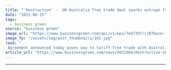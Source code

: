 ```yaml
---
title: "'Destructive' -  UK-Australia free trade deal sparks outrage from environmental groups"
date: "2021-06-15"
tags: 
  - business green
source: "business green"
image_url: "https://www.businessgreen.com/api/v1/wps/7eb739f/c107bace-fa23-4242-99c0-9b3e2943182d/5/Boris-morrison-trad-deal-photo-185x114.jpg"
image_fp: "/assets/img/post_thumbnails/161.jpg"
lead: "
 Agreement announced today paves way to tariff-free trade with Australia after 15 years which farmers and green groups warn will undermine UK standards ..."
article_url: "https://www.businessgreen.com/news/4032884/destructive-uk-australia-free-trade-deal-sparks-outrage-environmental"
---
```


---
